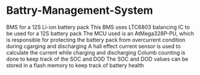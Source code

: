 # Battry-Management-System
BMS for a 12S Li-ion battery pack
This BMS uses LTC6803 balancing IC to be used for a 12S battery pack
The MCU used is an AtMega328P-PU, which is responsible for protecting the battery pack from overcurrent condition during cgarging and discharging
A hall effect current sensor is used to calculate the current while charging and discharging
Columb counting is done to keep track of the SOC and DOD
The SOC and DOD values can be stored in a flash memory to keep track of battery health
